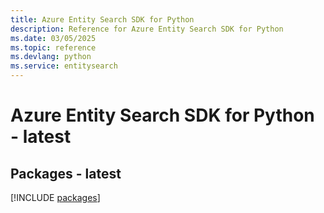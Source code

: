 ```yaml
---
title: Azure Entity Search SDK for Python
description: Reference for Azure Entity Search SDK for Python
ms.date: 03/05/2025
ms.topic: reference
ms.devlang: python
ms.service: entitysearch
---
```

# Azure Entity Search SDK for Python - latest
## Packages - latest
[!INCLUDE [packages](entity-search-index.md)]